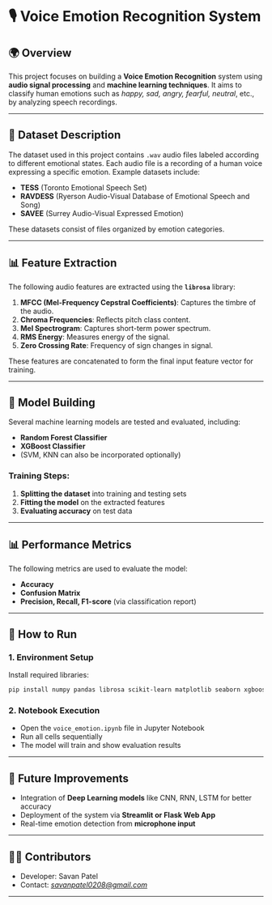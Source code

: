 # 🎙️ Voice Emotion Recognition System

## 🌍 Overview

This project focuses on building a **Voice Emotion Recognition** system using **audio signal processing** and **machine learning techniques**. It aims to classify human emotions such as *happy, sad, angry, fearful, neutral*, etc., by analyzing speech recordings.

---

## 📄 Dataset Description

The dataset used in this project contains `.wav` audio files labeled according to different emotional states. Each audio file is a recording of a human voice expressing a specific emotion. Example datasets include:

* **TESS** (Toronto Emotional Speech Set)
* **RAVDESS** (Ryerson Audio-Visual Database of Emotional Speech and Song)
* **SAVEE** (Surrey Audio-Visual Expressed Emotion)

These datasets consist of files organized by emotion categories.

---

## 📊 Feature Extraction

The following audio features are extracted using the **`librosa`** library:

1. **MFCC (Mel-Frequency Cepstral Coefficients)**: Captures the timbre of the audio.
2. **Chroma Frequencies**: Reflects pitch class content.
3. **Mel Spectrogram**: Captures short-term power spectrum.
4. **RMS Energy**: Measures energy of the signal.
5. **Zero Crossing Rate**: Frequency of sign changes in signal.

These features are concatenated to form the final input feature vector for training.

---

## 🧱 Model Building

Several machine learning models are tested and evaluated, including:

* **Random Forest Classifier**
* **XGBoost Classifier**
* (SVM, KNN can also be incorporated optionally)

### Training Steps:

1. **Splitting the dataset** into training and testing sets
2. **Fitting the model** on the extracted features
3. **Evaluating accuracy** on test data

---

## 📊 Performance Metrics

The following metrics are used to evaluate the model:

* **Accuracy**
* **Confusion Matrix**
* **Precision, Recall, F1-score** (via classification report)

---

## 🔧 How to Run

### 1. Environment Setup

Install required libraries:

```bash
pip install numpy pandas librosa scikit-learn matplotlib seaborn xgboost soundfile
```

### 2. Notebook Execution

* Open the `voice_emotion.ipynb` file in Jupyter Notebook
* Run all cells sequentially
* The model will train and show evaluation results

---

## 🔄 Future Improvements

* Integration of **Deep Learning models** like CNN, RNN, LSTM for better accuracy
* Deployment of the system via **Streamlit or Flask Web App**
* Real-time emotion detection from **microphone input**

---


## 🙋‍♂️ Contributors

* Developer: Savan Patel
* Contact: *[savanpatel0208@gmail.com](mailto:your.email@example.com)*

---

